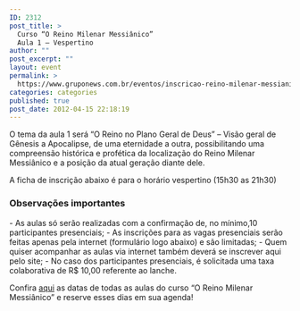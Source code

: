 ```yaml
---
ID: 2312
post_title: >
  Curso “O Reino Milenar Messiânico”
  Aula 1 – Vespertino
author: ""
post_excerpt: ""
layout: event
permalink: >
  https://www.gruponews.com.br/eventos/inscricao-reino-milenar-messianico-aula-1-vespertino
categories: categories
published: true
post_date: 2012-04-15 22:18:19
---
```

O tema da aula 1 será “O Reino no Plano Geral de Deus” – Visão geral de Gênesis a Apocalipse, de uma eternidade a outra, possibilitando uma compreensão histórica e profética da localização do Reino Milenar Messiânico e a posição da atual geração diante dele.

A ficha de inscrição abaixo é para o horário vespertino (15h30 as 21h30)
<h3>Observações importantes</h3>
- As aulas só serão realizadas com a confirmação de, no mínimo,10 participantes presenciais;
- As inscrições para as vagas presenciais serão feitas apenas pela internet (formulário logo abaixo) e são limitadas;
- Quem quiser acompanhar as aulas via internet também deverá se inscrever aqui pelo site;
- No caso dos participantes presenciais, é solicitada uma taxa colaborativa de R$ 10,00 referente ao lanche.

Confira <a href="http://www.gruponews.com.br/2012/04/novidades-curso-rmm.html">aqui</a> as datas de todas as aulas do curso “O Reino Milenar Messiânico” e reserve esses dias em sua agenda!